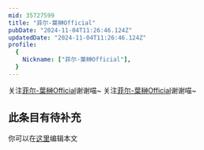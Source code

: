 ```yaml
---
mid: 35727599
title: "菲尔-葉榊Official"
pubDate: "2024-11-04T11:26:46.124Z"
updatedDate: "2024-11-04T11:26:46.124Z"
profile:
  {
    Nickname: ["菲尔-葉榊Official"],
  }
---
```


关注[菲尔-葉榊Official](https://space.bilibili.com/35727599)谢谢喵~ 关注[菲尔-葉榊Official](https://space.bilibili.com/35727599)谢谢喵~

## 此条目有待补充
你可以在[这里](https://github.com/Yuhanawa/VTuber.ICU/edit/master/src/content/v/菲尔-葉榊Official/index.md)编辑本文
